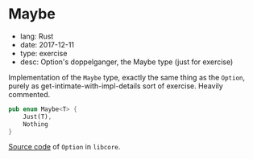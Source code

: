 # Maybe

- lang: Rust
- date: 2017-12-11
- type: exercise
- desc: Option's doppelganger, the Maybe type (just for exercise)

Implementation of the `Maybe` type, exactly the same thing as the `Option`, purely as get-intimate-with-impl-details sort of exercise. Heavily commented.

```rust
pub enum Maybe<T> {
    Just(T),
    Nothing
}
```

[Source code][opt] of `Option` in `libcore`.


[opt]: https://doc.rust-lang.org/src/core/option.rs.html
